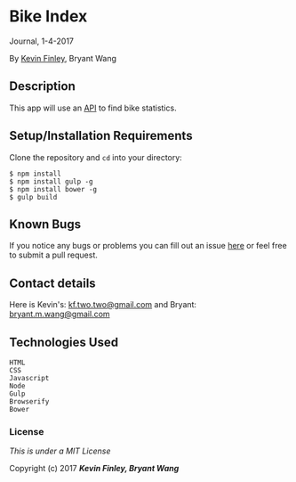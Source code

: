 # Bike Index

 Journal, 1-4-2017

 By [Kevin Finley](http://www.kfinley.com), Bryant Wang

## Description

This app will use an [API](https://bikeindex.org/documentation/api_v3) to find bike statistics.

## Setup/Installation Requirements

Clone the repository and `cd` into your directory:
```
$ npm install
$ npm install gulp -g
$ npm install bower -g
$ gulp build
```
## Known Bugs

If you notice any bugs or problems you can fill out an issue [here](http://www.github.com/kftwotwo/bike_index/issue) or feel free to submit a pull request.

## Contact details
Here is Kevin's: kf.two.two@gmail.com and Bryant: bryant.m.wang@gmail.com

## Technologies Used
```
HTML
CSS
Javascript
Node
Gulp
Browserify
Bower
```
### License

*This is under a MIT License*

Copyright (c) 2017 **_Kevin Finley, Bryant Wang_**
